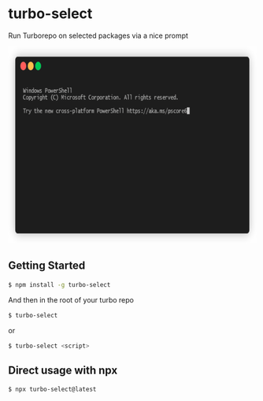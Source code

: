 # turbo-select

Run Turborepo on selected packages via a nice prompt

<p align="center"><img height="400" src="/assets/terminal-demo.gif?raw=true"/></p>

## Getting Started

```bash
$ npm install -g turbo-select
```

And then in the root of your turbo repo

```bash
$ turbo-select
```

or 

```bash
$ turbo-select <script>
```

## Direct usage with npx
```bash
$ npx turbo-select@latest
```

